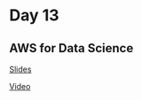 # Day 13
## AWS for Data Science
[Slides](https://docs.google.com/presentation/d/1MccQLSrsiqfB4T6H6PD5Ly6_KwBivl3uUC6u_JXxiiQ/edit?usp=sharing)

[Video](https://www.youtube.com/watch?v=27UYt6fhNrU&feature=youtu.be)
